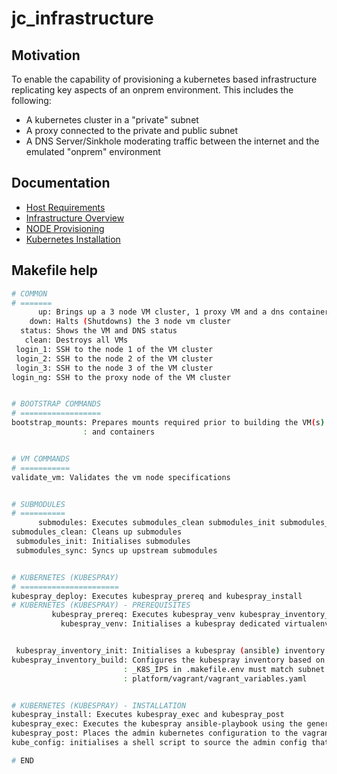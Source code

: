 # jc_infrastructure

## Motivation
To enable the capability of provisioning a kubernetes based infrastructure replicating key aspects of an onprem environment. This includes the following:
* A kubernetes cluster in a "private" subnet
* A proxy connected to the private and public subnet
* A DNS Server/Sinkhole moderating traffic between the internet and the emulated "onprem" environment

## Documentation
* [Host Requirements](./docs/REQUIREMENTS.md)
* [Infrastructure Overview](./docs/INFRASTRUCTURE.md)
* [NODE Provisioning](./docs/NODES.md)
* [Kubernetes Installation](./docs/KUBERNETES.md)

## Makefile help
```bash
# COMMON
# =======
      up: Brings up a 3 node VM cluster, 1 proxy VM and a dns container
    down: Halts (Shutdowns) the 3 node vm cluster
  status: Shows the VM and DNS status
   clean: Destroys all VMs
 login_1: SSH to the node 1 of the VM cluster
 login_2: SSH to the node 2 of the VM cluster
 login_3: SSH to the node 3 of the VM cluster
login_ng: SSH to the proxy node of the VM cluster


# BOOTSTRAP COMMANDS
# ==================
bootstrap_mounts: Prepares mounts required prior to building the VM(s)
                : and containers


# VM COMMANDS
# ===========
validate_vm: Validates the vm node specifications


# SUBMODULES
# ==========
      submodules: Executes submodules_clean submodules_init submodules_sync
submodules_clean: Cleans up submodules
 submodules_init: Initialises submodules
 submodules_sync: Syncs up upstream submodules


# KUBERNETES (KUBESPRAY)
# ======================
kubespray_deploy: Executes kubespray_prereq and kubespray_install
# KUBERNETES (KUBESPRAY) - PREREQUISITES
         kubespray_prereq: Executes kubespray_venv kubespray_inventory_init kubespray_inventory_build
           kubespray_venv: Initialises a kubespray dedicated virtualenv directory


 kubespray_inventory_init: Initialises a kubespray (ansible) inventory
kubespray_inventory_build: Configures the kubespray inventory based on parameter present in .makefile.env
                         : _K8S_IPS in .makefile.env must match subnet and I.P. stated in
                         : platform/vagrant/vagrant_variables.yaml


# KUBERNETES (KUBESPRAY) - INSTALLATION
kubespray_install: Executes kubespray_exec and kubespray_post
kubespray_exec: Executes the kubespray ansible-playbook using the generated inventory
kubespray_post: Places the admin kubernetes configuration to the vagrant home directory inside master nodes
kube_config: initialises a shell script to source the admin config that allows the host to interact with the kubecluster in the guest VMs

# END
```
